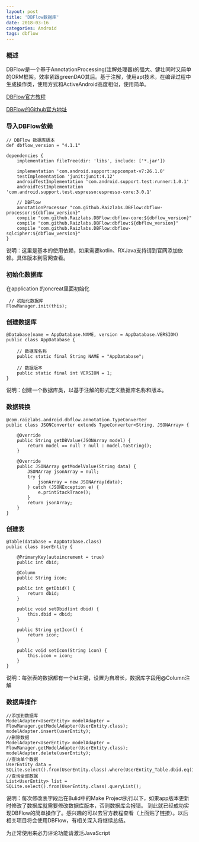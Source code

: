 ```yaml
---
layout: post
title: 'DBFlow数据库'
date: 2018-03-16
categories: Android
tags: dbflow
---
```

### 概述
DBFlow是一个基于AnnotationProcessing(注解处理器)的强大、健壮同时又简单的ORM框架。效率紧跟greenDAO其后。基于注解，使用apt技术，在编译过程中生成操作类，使用方式和ActiveAndroid高度相似，使用简单。

[DBFlow官方教程](https://yumenokanata.gitbooks.io/dbflow-tutorials/content/index.html)

[DBFlow的Github官方地址](https://github.com/Raizlabs/DBFlow)

### 导入DBFlow依赖
```android
// DBFlow 数据库版本
def dbflow_version = "4.1.1"

dependencies {
    implementation fileTree(dir: 'libs', include: ['*.jar'])

    implementation 'com.android.support:appcompat-v7:26.1.0'
    testImplementation 'junit:junit:4.12'
    androidTestImplementation 'com.android.support.test:runner:1.0.1'
    androidTestImplementation 'com.android.support.test.espresso:espresso-core:3.0.1'

    // DBFlow
    annotationProcessor "com.github.Raizlabs.DBFlow:dbflow-processor:${dbflow_version}"
    compile "com.github.Raizlabs.DBFlow:dbflow-core:${dbflow_version}"
    compile "com.github.Raizlabs.DBFlow:dbflow:${dbflow_version}"
    compile "com.github.Raizlabs.DBFlow:dbflow-sqlcipher:${dbflow_version}"
}
```
说明：这里是基本的使用依赖，如果需要kotlin、RXJava支持请到官网添加依赖。具体版本到官网查看。

### 初始化数据库
在application 的oncreat里面初始化
```android
 // 初始化数据库
FlowManager.init(this);
```
### 创建数据库
```android
@Database(name = AppDatabase.NAME, version = AppDatabase.VERSION)
public class AppDatabase {

    // 数据库名称
    public static final String NAME = "AppDatabase";

    // 数据版本
    public static final int VERSION = 1;
}
```
说明：创建一个数据库类，以基于注解的形式定义数据库名称和版本。

### 数据转换
```android
@com.raizlabs.android.dbflow.annotation.TypeConverter
public class JSONConverter extends TypeConverter<String, JSONArray> {

    @Override
    public String getDBValue(JSONArray model) {
        return model == null ? null : model.toString();
    }

    @Override
    public JSONArray getModelValue(String data) {
        JSONArray jsonArray = null;
        try {
            jsonArray = new JSONArray(data);
        } catch (JSONException e) {
            e.printStackTrace();
        }
        return jsonArray;
    }
}
```

### 创建表
```android
@Table(database = AppDatabase.class)
public class UserEntity {

    @PrimaryKey(autoincrement = true)
    public int dbid;

    @Column
    public String icon;

    public int getDbid() {
        return dbid;
    }

    public void setDbid(int dbid) {
        this.dbid = dbid;
    }

    public String getIcon() {
        return icon;
    }

    public void setIcon(String icon) {
        this.icon = icon;
    }
}
```
说明：每张表的数据都有一个id主键，设置为自增长，数据库字段用@Column注解

### 数据库操作

```android
//添加到数据库
ModelAdapter<UserEntity> modelAdapter = FlowManager.getModelAdapter(UserEntity.class);
modelAdapter.insert(userEntity);
//删除数据
ModelAdapter<UserEntity> modelAdapter = FlowManager.getModelAdapter(UserEntity.class);
modelAdapter.delete(userEntity);
//查询单个数据
UserEntity data = SQLite.select().from(UserEntity.class).where(UserEntity_Table.dbid.eq(1)).querySingle();
//查询全部数据
List<UserEntity> list = SQLite.select().from(UserEntity.class).queryList();
```
说明：每次修改表字段后在Bulid中的Make Project执行以下，如果app版本更新时修改了数据库就需要修改数据库版本，否则数据库会报错。
到此就已经成功实现DBFlow的简单操作了。感兴趣的可以去官方教程查看（上面贴了链接）。以后相关项目将会使用DBFlow，有相关深入将继续总结。

<!-- 来必力City版安装代码 -->
<div id="lv-container" data-id="city" data-uid="MTAyMC8zMjU2Ny85MTI4">
<script type="text/javascript">
   (function(d, s) {
   var j, e = d.getElementsByTagName(s)[0];

   if (typeof LivereTower === 'function') { return; }

   j = d.createElement(s);
   j.src = 'https://cdn-city.livere.com/js/embed.dist.js';
   j.async = true;

   e.parentNode.insertBefore(j, e);
   })(document, 'script');
</script>
<noscript> 为正常使用来必力评论功能请激活JavaScript</noscript>
</div>
<!-- City版安装代码已完成 -->